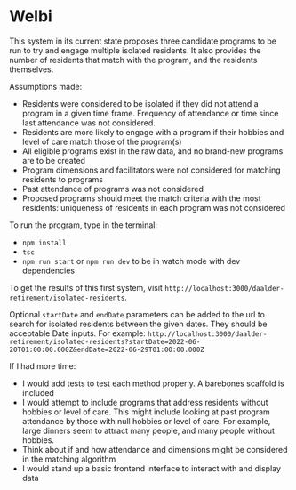 # Welbi

This system in its current state proposes three candidate programs to be run to try and engage multiple isolated residents. It also provides the number of residents that match with the program, and the residents themselves.

Assumptions made:
  - Residents were considered to be isolated if they did not attend a program in a given time frame. Frequency of attendance or time since last attendance was not considered.
  - Residents are more likely to engage with a program if their hobbies and level of care match those of the program(s)
  - All eligible programs exist in the raw data, and no brand-new programs are to be created
  - Program dimensions and facilitators were not considered for matching residents to programs
  - Past attendance of programs was not considered
  - Proposed programs should meet the match criteria with the most residents: uniqueness of residents in each program was not considered

To run the program, type in the terminal:
  - `npm install`
  - `tsc`
  - `npm run start` or `npm run dev` to be in watch mode with dev dependencies

To get the results of this first system, visit `http://localhost:3000/daalder-retirement/isolated-residents`.

Optional `startDate` and `endDate` parameters can be added to the url to search for isolated residents between the given dates. They should be acceptable Date inputs. 
For example: `http://localhost:3000/daalder-retirement/isolated-residents?startDate=2022-06-20T01:00:00.000Z&endDate=2022-06-29T01:00:00.000Z`

If I had more time:
  - I would add tests to test each method properly. A barebones scaffold is included
  - I would attempt to include programs that address residents without hobbies or level of care. This might include looking at past program attendance by those with null hobbies or level of care. For example, large dinners seem to attract many people, and many people without hobbies.
  - Think about if and how attendance and dimensions might be considered in the matching algorithm
  - I would stand up a basic frontend interface to interact with and display data
